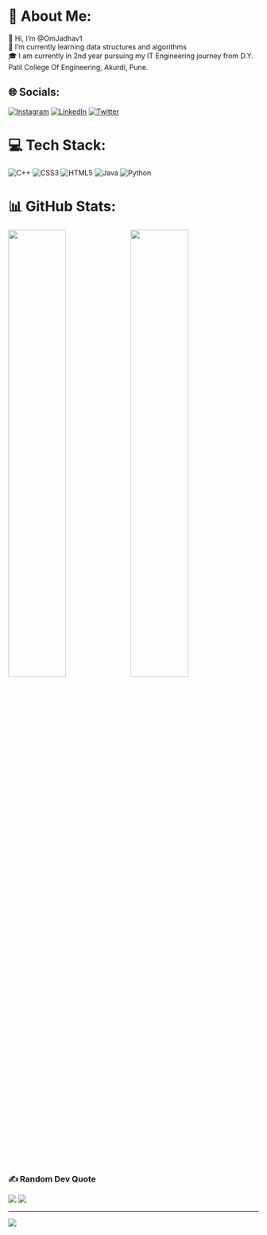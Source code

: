 # 💫 About Me:
👋 Hi, I’m @OmJadhav1<br/>
🌱 I’m currently learning data structures and algorithms<br/>
🎓 I am currently in 2nd year pursuing my IT Engineering journey from D.Y. Patil College Of Engineering, Akurdi, Pune.

## 🌐 Socials:
[![Instagram](https://img.shields.io/badge/Instagram-%23E4405F.svg?logo=Instagram&logoColor=white)](https://instagram.com/omjadhav5423) [![LinkedIn](https://img.shields.io/badge/LinkedIn-%230077B5.svg?logo=linkedin&logoColor=white)](https://linkedin.com/in/om-jadhav-23b4a822b) [![Twitter](https://img.shields.io/badge/Twitter-%231DA1F2.svg?logo=Twitter&logoColor=white)](https://twitter.com/omjadhav_5423) 

# 💻 Tech Stack:
![C++](https://img.shields.io/badge/c++-%2300599C.svg?style=flat&logo=c%2B%2B&logoColor=white) ![CSS3](https://img.shields.io/badge/css3-%231572B6.svg?style=flat&logo=css3&logoColor=white) ![HTML5](https://img.shields.io/badge/html5-%23E34F26.svg?style=flat&logo=html5&logoColor=white) ![Java](https://img.shields.io/badge/java-%23ED8B00.svg?style=flat&logo=java&logoColor=white) ![Python](https://img.shields.io/badge/python-3670A0?style=flat&logo=python&logoColor=ffdd54)
# 📊 GitHub Stats:

<p align:"center">
<img width="48%" src="https://github-readme-stats.vercel.app/api?username=omjadhav1&theme=tokyonight&show_icons=true"/>
<img width="48%" src="https://github-readme-streak-stats.herokuapp.com/?user=OmJadhav1&theme=tokyonight&hide_border=false"/>

</p>


### ✍️ Random Dev Quote
![](https://quotes-github-readme.vercel.app/api?type=horizontal&theme=radical)
![](https://github-readme-stats.vercel.app/api/top-langs/?username=OmJadhav1&theme=dark&hide_border=false&include_all_commits=false&count_private=false&layout=compact)

---
[![](https://visitcount.itsvg.in/api?id=OmJadhav1&icon=0&color=0)](https://visitcount.itsvg.in)

<!---
OmJadhav1/OmJadhav1 is a ✨ special ✨ repository because its `README.md` (this file) appears on your GitHub profile.
You can click the Preview link to take a look at your changes.
--->
